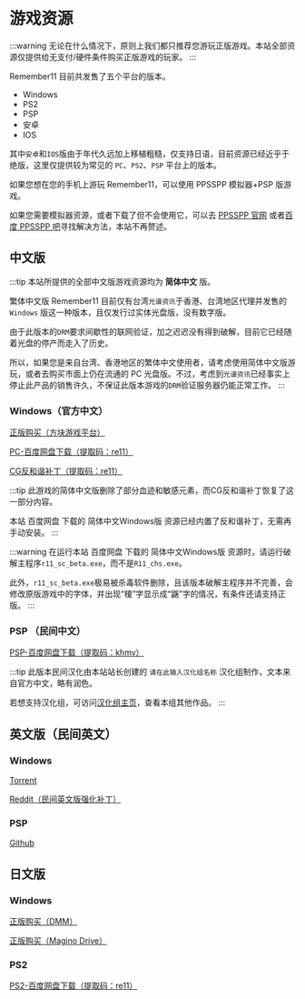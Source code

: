 # 游戏资源

:::warning
无论在什么情况下，原则上我们都只推荐您游玩正版游戏。本站全部资源仅提供给无支付/硬件条件购买正版游戏的玩家。
:::

Remember11 目前共发售了五个平台的版本。

- Windows
- PS2
- PSP
- 安卓
- IOS

其中`安卓`和`IOS`版由于年代久远加上移植粗糙，仅支持日语，目前资源已经近乎于绝版，这里仅提供较为常见的 `PC`、`PS2`、`PSP` 平台上的版本。

如果您想在您的手机上游玩 Remember11，可以使用 PPSSPP 模拟器+PSP 版游戏。

如果您需要模拟器资源，或者下载了但不会使用它，可以去 [PPSSPP 官网][] 或者[百度 PPSSPP 吧][]寻找解决方法，本站不再赘述。

## 中文版

:::tip
本站所提供的全部中文版游戏资源均为 **简体中文** 版。

繁体中文版 Remember11 目前仅有台湾`光谱资讯`于香港、台湾地区代理并发售的 `Windows` 版这一种版本，且仅发行过实体光盘版，没有数字版。

由于此版本的`DRM`要求间歇性的联网验证，加之迟迟没有得到破解，目前它已经随着光盘的停产而走入了历史。

所以，如果您是来自台湾、香港地区的繁体中文使用者，请考虑使用简体中文版游玩，或者去购买市面上仍在流通的 PC 光盘版。不过，考虑到`光谱资讯`已经事实上停止此产品的销售许久，不保证此版本游戏的`DRM`验证服务器仍能正常工作。
:::

### Windows（官方中文）

[正版购买（方块游戏平台）][]

[PC-百度网盘下载（提取码：re11）][]

[CG反和谐补丁（提取码：re11）][]

:::tip
此游戏的简体中文版删除了部分血迹和敏感元素，而CG反和谐补丁恢复了这一部分内容。

本站 百度网盘 下载的 简体中文Windows版 资源已经内置了反和谐补丁，无需再手动安装。
:::

:::warning
在运行本站 百度网盘 下载的 简体中文Windows版 资源时，请运行破解主程序`r11_sc_beta.exe`，而不是`R11_chs.exe`。

此外，`r11_sc_beta.exe`极易被杀毒软件删除，且该版本破解主程序并不完善，会修改原版游戏中的字体，并出现“榎”字显示成“鼷”字的情况，有条件还请支持正版。
:::

### PSP （民间中文）

[PSP-百度网盘下载（提取码：khmv）][]

:::tip
此版本民间汉化由本站站长创建的 `请在此输入汉化组名称` 汉化组制作，文本来自官方中文，略有润色。

若想支持汉化组，可访问[汉化组主页](https://fantrans.remember11.com/)，查看本组其他作品。
:::
## 英文版（民间英文）

### Windows

[Torrent][]

[Reddit（民间英文版强化补丁）][]

### PSP

[Github][]

## 日文版

### Windows

[正版购买（DMM）][]

[正版购买（Magino Drive）][]

### PS2

[PS2-百度网盘下载（提取码：re11）][]

[正版购买（方块游戏平台）]: https://store.cubejoy.com/html/en/store/goodsdetail/detail195.html
[PPSSPP 官网]: https://www.ppsspp.org/
[百度 PPSSPP 吧]: https://tieba.baidu.com/f?kw=ppsspp
[PC-百度网盘下载（提取码：re11）]: https://pan.baidu.com/s/1kcVNBki1RP44bynATIWSmw
[CG反和谐补丁（提取码：re11）]: https://pan.baidu.com/s/1qstZ_BB7gC0hYJ-4kPa0Bw?pwd=re11
[PSP-百度网盘下载（提取码：khmv）]: https://pan.baidu.com/s/1ZbNI8hkXGTegPcN8WU4Ivg?pwd=khmv
[Torrent]: https://nyaa.si/view/362761
[Reddit（民间英文版强化补丁）]: https://www.reddit.com/r/InfinitySeries/comments/mbk11z/remember11_gestalt_edition_repost/?utm_source=reddit&utm_medium=usertext&utm_name=InfinitySeries&utm_content=t3_1d1u1c8
[Github]: https://github.com/dreambottle/R11-psp-english
[正版购买（DMM）]: https://dlsoft.dmm.com/detail/images_0009/
[正版购买（Magino Drive）]: http://maginodrive.jp/category/5PB/MGS014.html
[PS2-百度网盘下载（提取码：re11）]: https://pan.baidu.com/s/1P7k_TwKTvJqf26yZdY3QpQ?pwd=re11
